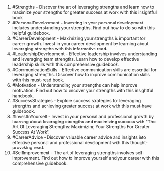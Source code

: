 1. #Strengths - Discover the art of leveraging strengths and learn how to maximize your strengths for greater success at work with this insightful book.
2. #PersonalDevelopment - Investing in your personal development includes understanding your strengths. Find out how to do so with this helpful guidebook.
3. #CareerDevelopment - Maximizing your strengths is important for career growth. Invest in your career development by learning about leveraging strengths with this informative read.
4. #LeadershipDevelopment - Effective leadership involves understanding and leveraging team strengths. Learn how to develop effective leadership skills with this comprehensive guidebook.
5. #CommunicationSkills - Effective communication skills are essential for leveraging strengths. Discover how to improve communication skills with this must-read book.
6. #Motivation - Understanding your strengths can help improve motivation. Find out how to uncover your strengths with this insightful handbook.
7. #SuccessStrategies - Explore success strategies for leveraging strengths and achieving greater success at work with this must-have guidebook.
8. #InvestInYourself - Invest in your personal and professional growth by learning about leveraging strengths and maximizing success with "The Art Of Leveraging Strengths: Maximizing Your Strengths For Greater Success At Work".
9. #CareerAdvice - Discover valuable career advice and insights into effective personal and professional development with this thought-provoking read.
10. #SelfImprovement - The art of leveraging strengths involves self-improvement. Find out how to improve yourself and your career with this comprehensive guidebook.
